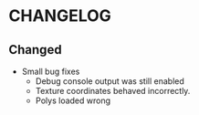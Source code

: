 # CHANGELOG

## Changed
* Small bug fixes
  * Debug console output was still enabled
  * Texture coordinates behaved incorrectly.
  * Polys loaded wrong
